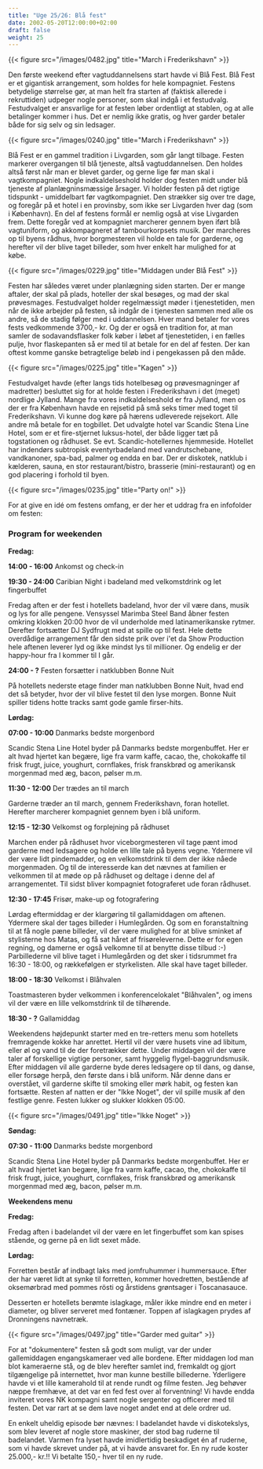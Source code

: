 ```yaml
---
title: "Uge 25/26: Blå fest"
date: 2002-05-20T12:00:00+02:00
draft: false
weight: 25
---
```


{{< figure src="/images/0482.jpg" title="March i Frederikshavn" >}}

Den første weekend efter vagtuddannelsens start havde vi Blå Fest. Blå Fest er et gigantisk arrangement, som holdes for hele kompagniet. Festens betydelige størrelse gør, at man helt fra starten af (faktisk allerede i rekruttiden) udpeger nogle personer, som skal indgå i et festudvalg. Festudvalget er ansvarlige for at festen løber ordentligt at stablen, og at alle betalinger kommer i hus. Det er nemlig ikke gratis, og hver garder betaler både for sig selv og sin ledsager.

{{< figure src="/images/0240.jpg" title="March i Frederikshavn" >}}

Blå Fest er en gammel tradition i Livgarden, som går langt tilbage. Festen markerer overgangen til blå tjeneste, altså vagtuddannelsen. Den holdes altså først når man er blevet garder, og gerne lige før man skal i vagtkompagniet. Nogle indkaldelseshold holder dog festen midt under blå tjeneste af planlægninsmæssige årsager. Vi holder festen på det rigtige tidspunkt - umiddelbart før vagtkompagniet. Den strækker sig over tre dage, og foregår på et hotel i en provinsby, som ikke ser Livgarden hver dag (som i København). En del af festens formål er nemlig også at vise Livgarden frem. Dette foregår ved at kompagniet marcherer gennem byen iført blå vagtuniform, og akkompagneret af tambourkorpsets musik. Der marcheres op til byens rådhus, hvor borgmesteren vil holde en tale for garderne, og herefter vil der blive taget billeder, som hver enkelt har mulighed for at købe.

{{< figure src="/images/0229.jpg" title="Middagen under Blå Fest" >}}

Festen har således været under planlægning siden starten. Der er mange aftaler, der skal på plads, hoteller der skal besøges, og mad der skal prøvesmages. Festudvalget holder regelmæssigt møder i tjenestetiden, men når de ikke arbejder på festen, så indgår de i tjenesten sammen med alle os andre, så de stadig følger med i uddannelsen. Hver mand betaler for vores fests vedkommende 3700,- kr. Og der er også en tradition for, at man samler de sodavandsflasker folk køber i løbet af tjenestetiden, i en fælles pulje, hvor flaskepanten så er med til at betale for en del af festen. Der kan oftest komme ganske betragtelige beløb ind i pengekassen på den måde.

{{< figure src="/images/0225.jpg" title="Kagen" >}}

Festudvalget havde (efter langs tids hotelbesøg og prøvesmagninger af madretter) besluttet sig for at holde festen i Frederikshavn i det (meget) nordlige Jylland. Mange fra vores indkaldelseshold er fra Jylland, men os der er fra København havde en rejsetid på små seks timer med toget til Frederikshavn. Vi kunne dog køre på hærens udleverede rejsekort. Alle andre må betale for en togbillet. Det udvalgte hotel var Scandic Stena Line Hotel, som er et fire-stjernet luksus-hotel, der både ligger tæt på togstationen og rådhuset. Se evt. Scandic-hotellernes hjemmeside. Hotellet har indendørs subtropisk eventyrbadeland med vandrutschebane, vandkanoner, spa-bad, palmer og endda en bar. Der er diskotek, natklub i kælderen, sauna, en stor restaurant/bistro, brasserie (mini-restaurant) og en god placering i forhold til byen.

{{< figure src="/images/0235.jpg" title="Party on!" >}}

For at give en idé om festens omfang, er der her et uddrag fra en infofolder om festen:

### Program for weekenden

**Fredag:**

**14:00 - 16:00**
Ankomst og check-in

**19:30 - 24:00**
Caribian Night i badeland med velkomstdrink og let fingerbuffet

Fredag aften er der fest i hotellets badeland, hvor der vil være dans, musik og lys for alle pengene. Vensyssel Marimba Steel Band åbner festen omkring klokken 20:00 hvor de vil underholde med latinamerikanske rytmer. Derefter fortsætter DJ Sydfrugt med at spille op til fest. Hele dette overdådige arrangement får den sidste prik over i'et da Show Production hele aftenen leverer lyd og ikke mindst lys til millioner. Og endelig er der happy-hour fra I kommer til I går.

**24:00 - ?**
Festen forsætter i natklubben Bonne Nuit

På hotellets nederste etage finder man natklubben Bonne Nuit, hvad end det så betyder, hvor der vil blive festet til den lyse morgen. Bonne Nuit spiller tidens hotte tracks samt gode gamle firser-hits.

**Lørdag:**

**07:00 - 10:00**
Danmarks bedste morgenbord

Scandic Stena Line Hotel byder på Danmarks bedste morgenbuffet. Her er alt hvad hjertet kan begære, lige fra varm kaffe, cacao, the, chokokaffe til frisk frugt, juice, youghurt, cornflakes, frisk franskbrød og amerikansk morgenmad med æg, bacon, pølser m.m.

**11:30 - 12:00**
Der trædes an til march

Garderne træder an til march, gennem Frederikshavn, foran hotellet. Herefter marcherer kompagniet gennem byen i blå uniform.

**12:15 - 12:30**
Velkomst og forplejning på rådhuset

Marchen ender på rådhuset hvor viceborgmesteren vil tage pænt imod garderne med ledsagere og holde en lille tale på byens vegne. Ydermere vil der være lidt pindemadder, og en velkomstdrink til dem der ikke nåede morgenmaden. Og til de interesserde kan det nævnes at familien er velkommen til at møde op på rådhuset og deltage i denne del af arrangementet. Til sidst bliver kompagniet fotograferet ude foran rådhuset.

**12:30 - 17:45**
Frisør, make-up og fotografering

Lørdag eftermiddag er der klargøring til gallamiddagen om aftenen. Ydermere skal der tages billeder i Humlegården. Og som en foranstaltning til at få nogle pæne billeder, vil der være mulighed for at blive sminket af stylisterne hos Matas, og få sat håret af frisøreleverne. Dette er for egen regning, og damerne er også velkomne til at benytte disse tilbud :-)
Parbillederne vil blive taget i Humlegården og det sker i tidsrummet fra 16:30 - 18:00, og rækkefølgen er styrkelisten. Alle skal have taget billeder.

**18:00 - 18:30**
Velkomst i Blåhvalen

Toastmasteren byder velkommen i konferencelokalet "Blåhvalen", og imens vil der være en lille velkomstdrink til de tilhørende.

**18:30 - ?**
Gallamiddag

Weekendens højdepunkt starter med en tre-retters menu som hotellets fremragende kokke har anrettet. Hertil vil der være husets vine ad libitum, eller øl og vand til de der foretrækker dette. Under middagen vil der være taler af forskellige vigtige personer, samt hyggelig flygel-baggrundsmusik.
Efter middagen vil alle garderne byde deres ledsagere op til dans, og danse, eller forsøge herpå, den første dans i blå uniform. Når denne dans er overstået, vil garderne skifte til smoking eller mørk habit, og festen kan fortsætte.
Resten af natten er der "Ikke Noget", der vil spille musik af den festlige genre. Festen lukker og slukker klokken 05:00.

{{< figure src="/images/0491.jpg" title="Ikke Noget" >}}

**Søndag:**

**07:30 - 11:00**
Danmarks bedste morgenbord

Scandic Stena Line Hotel byder på Danmarks bedste morgenbuffet. Her er alt hvad hjertet kan begære, lige fra varm kaffe, cacao, the, chokokaffe til frisk frugt, juice, youghurt, cornflakes, frisk franskbrød og amerikansk morgenmad med æg, bacon, pølser m.m.

**Weekendens menu**

**Fredag:**

Fredag aften i badelandet vil der være en let fingerbuffet som kan spises stående, og gerne på en lidt sexet måde.

**Lørdag:**

Forretten består af indbagt laks med jomfruhummer i hummersauce.
Efter der har været lidt at synke til forretten, kommer hovedretten, bestående af oksemørbrad med pommes rösti og årstidens grøntsager i Toscanasauce.

Desserten er hotellets berømte islagkage, måler ikke mindre end en meter i diameter, og bliver serveret med fontæner. Toppen af islagkagen prydes af Dronningens navnetræk.

{{< figure src="/images/0497.jpg" title="Garder med guitar" >}}

For at "dokumentere" festen så godt som muligt, var der under gallemiddagen engangskameraer ved alle bordene. Efter middagen lod man blot kameraerne stå, og de blev herefter samlet ind, fremkaldt og gjort tilgængelige på internettet, hvor man kunne bestille billederne. Yderligere havde vi et lille kamerahold til at rende rundt og filme festen. Jeg behøver næppe fremhæve, at det var en fed fest over al forventning! Vi havde endda inviteret vores NK kompagni samt nogle sergenter og officerer med til festen. Det var rart at se dem lave noget andet end at dele ordrer ud.

En enkelt uheldig episode bør nævnes: I badelandet havde vi diskotekslys, som blev leveret af nogle store maskiner, der stod bag ruderne til badelandet. Varmen fra lyset havde imidlertidig beskadiget én af ruderne, som vi havde skrevet under på, at vi havde ansvaret for. En ny rude koster 25.000,- kr.!! Vi betalte 150,- hver til en ny rude.
